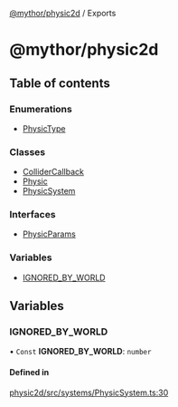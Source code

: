 [@mythor/physic2d](README.md) / Exports

# @mythor/physic2d

## Table of contents

### Enumerations

- [PhysicType](enums/PhysicType.md)

### Classes

- [ColliderCallback](classes/ColliderCallback.md)
- [Physic](classes/Physic.md)
- [PhysicSystem](classes/PhysicSystem.md)

### Interfaces

- [PhysicParams](interfaces/PhysicParams.md)

### Variables

- [IGNORED\_BY\_WORLD](modules.md#ignored_by_world)

## Variables

### IGNORED\_BY\_WORLD

• `Const` **IGNORED\_BY\_WORLD**: `number`

#### Defined in

[physic2d/src/systems/PhysicSystem.ts:30](https://github.com/desaintvincent/mythor/blob/0d79ef8/packages/physic2d/src/systems/PhysicSystem.ts#L30)
